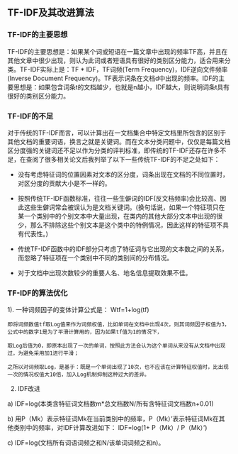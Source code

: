 ## TF-IDF及其改进算法

### TF-IDF的主要思想

TF-IDF的主要思想是：如果某个词或短语在一篇文章中出现的频率TF高，并且在其他文章中很少出现，则认为此词或者短语具有很好的类别区分能力，适合用来分类。TF-IDF实际上是：TF * IDF，TF词频(Term Frequency)，IDF逆向文件频率(Inverse Document Frequency)。TF表示词条在文档d中出现的频率。IDF的主要思想是：如果包含词条t的文档越少，也就是n越小，IDF越大，则说明词条t具有很好的类别区分能力。

### TF-IDF的不足
对于传统的TF-IDF而言，可以计算出在一文档集合中特定文档里所包含的区别于其他文档的重要词语，换言之就是关键词。而在文本分类问题中，仅仅是每篇文档区分度强的关键词还不足以作为分类的评判标准，即传统的TF-IDF还存在许多不足，在查阅了很多相关论文后我列举了以下一些传统TF-IDF的不足之处如下：

* 没有考虑特征词的位置因素对文本的区分度，词条出现在文档的不同位置时，对区分度的贡献大小是不一样的。

* 按照传统TF-IDF函数标准，往往一些生僻词的IDF(反文档频率)会比较高、因此这些生僻词常会被误认为是文档关键词。(换句话说，如果一个特征项只在某一个类别中的个别文本中大量出现，在类内的其他大部分文本中出现的很少，那么不排除这些个别文本是这个类中的特例情况，因此这样的特征项不具有代表性。)

* 传统TF-IDF函数中的IDF部分只考虑了特征词与它出现的文本数之间的关系，而忽略了特征项在一个类别中不同的类别间的分布情况。

* 对于文档中出现次数较少的重要人名、地名信息提取效果不佳。

### TF-IDF的算法优化
1). 一种词频因子的变体计算公式是： Wtf=1+log(tf) 

    即将词频数值tf取Log值来作为词频权值，比如单词在文档中出现4次，则其词频因子权值为3，公式中的数字1是为了平滑计算用的，因为如果tf值为1的情况下，
    
    取Log后值为0，即原本出现了一次的单词，按照此方法会认为这个单词从来没有从文档中出现过，为避免采用加1进行平滑； 
    
    之所以对词频取Log，是基于：既是一个单词出现了10次，也不应该在计算特征权值时，比出现一次的情况权值大10倍，加入Log机制抑制这种过大的差异。
    
2) IDF改进

a)	IDF=log(本类含特征词文档数m*总文档数N/所有含特征词文档数n+0.01)

b)	用P（Mk）表示特征词Mk在当前类别中的频率，P（Mk）’表示特征词Mk在其他类别中的频率，对IDF计算改进如下：
IDF=log(1+ P（Mk）/ P（Mk）’)

c)	IDF=log(文档所有词语词频之和N/该单词词频之和n)。

